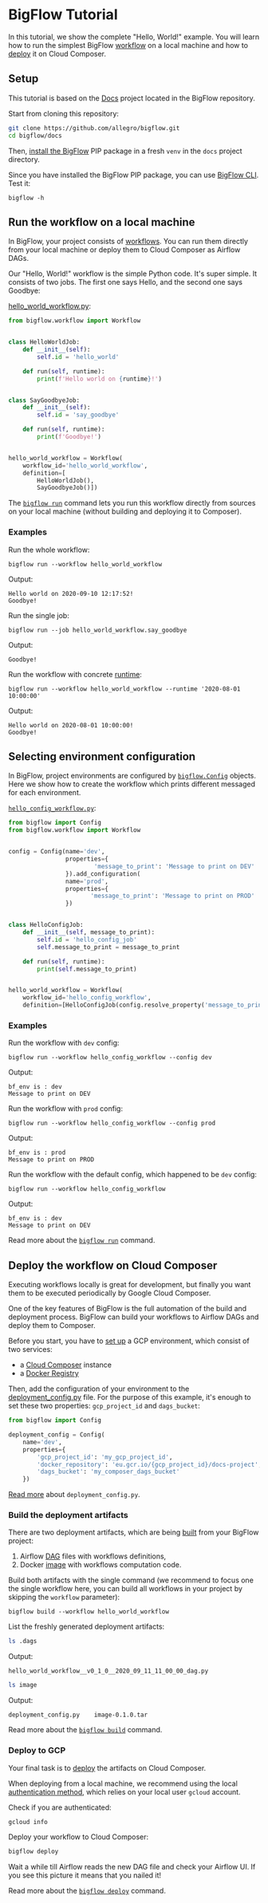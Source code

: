 # BigFlow Tutorial

In this tutorial, we show the complete "Hello, World!" example.
You will learn how to run the simplest BigFlow [workflow](workflow-and-job.md) on a local machine
and how to [deploy](deployment.md) it on Cloud Composer.    

## Setup
This tutorial is based on the [Docs](https://github.com/allegro/bigflow/tree/master/docs) project
located in the BigFlow repository.

Start from cloning this repository:

```bash
git clone https://github.com/allegro/bigflow.git
cd bigflow/docs
```

Then, [install the BigFlow](../README.md#installing-bigflow) PIP package
in a fresh `venv` in the `docs` project directory.

Since you have installed the BigFlow PIP package, you can use [BigFlow CLI](cli.md). Test it:

```shell
bigflow -h
```

## Run the workflow on a local machine

In BigFlow, your project consists of [workflows](workflow-and-job.md).
You can run them directly from your local machine or deploy them to Cloud Composer as Airflow DAGs.

Our "Hello, World!" workflow is the simple Python code.
It's super simple. It consists of two jobs.
The first one says Hello, and the second one says Goodbye:

[hello_world_workflow.py](examples/cli/hello_world_workflow.py):

```python
from bigflow.workflow import Workflow


class HelloWorldJob:
    def __init__(self):
        self.id = 'hello_world'

    def run(self, runtime):
        print(f'Hello world on {runtime}!')


class SayGoodbyeJob:
    def __init__(self):
        self.id = 'say_goodbye'

    def run(self, runtime):
        print(f'Goodbye!')


hello_world_workflow = Workflow(
    workflow_id='hello_world_workflow',
    definition=[
        HelloWorldJob(),
        SayGoodbyeJob()])
```

The [`bigflow run`](cli.md#running-workflows) command lets you run this workflow directly
from sources on your local machine (without building and deploying it to Composer). 

### Examples

Run the whole workflow:

```shell
bigflow run --workflow hello_world_workflow
```

Output:

```text
Hello world on 2020-09-10 12:17:52!
Goodbye!
```

Run the single job:

```shell
bigflow run --job hello_world_workflow.say_goodbye
```

Output:

```text
Goodbye!
```

Run the workflow with concrete [runtime](workflow-and-job.md#the-runtime-parameter):

```shell
bigflow run --workflow hello_world_workflow --runtime '2020-08-01 10:00:00'
```

Output:
```text
Hello world on 2020-08-01 10:00:00!
Goodbye!
```

## Selecting environment configuration

In BigFlow, project environments are configured by
[`bigflow.Config`](configuration.md) objects.
Here we show how to create the workflow which prints different messaged for each environment.

[`hello_config_workflow.py`](examples/cli/hello_config_workflow.py):

```python
from bigflow import Config
from bigflow.workflow import Workflow


config = Config(name='dev',
                properties={
                        'message_to_print': 'Message to print on DEV'
                }).add_configuration(
                name='prod',
                properties={
                       'message_to_print': 'Message to print on PROD'
                })


class HelloConfigJob:
    def __init__(self, message_to_print):
        self.id = 'hello_config_job'
        self.message_to_print = message_to_print

    def run(self, runtime):
        print(self.message_to_print)


hello_world_workflow = Workflow(
    workflow_id='hello_config_workflow',
    definition=[HelloConfigJob(config.resolve_property('message_to_print'))])

```

### Examples

Run the workflow with `dev` config:

```shell
bigflow run --workflow hello_config_workflow --config dev
```

Output:

```text
bf_env is : dev
Message to print on DEV
```

Run the workflow with `prod` config:

```shell
bigflow run --workflow hello_config_workflow --config prod
```

Output:

```text
bf_env is : prod
Message to print on PROD
```

Run the workflow with the default config, which happened to be `dev` config:

```shell
bigflow run --workflow hello_config_workflow
```

Output:

```text
bf_env is : dev
Message to print on DEV
```

Read more about the [`bigflow run`](cli.md#running-workflows) command.

## Deploy the workflow on Cloud Composer

Executing workflows locally is great for development, but finally
you want them to be executed periodically by Google Cloud Composer.

One of the key features of BigFlow is the full automation of the build and deployment process.
BigFlow can build your workflows to Airflow DAGs and deploy them to Composer.

Before you start, you have to [set up](deployment.md#gcp-runtime-environment)
a GCP environment, which consist of two services:

* a [Cloud Composer](deployment.md#cloud-composer) instance
* a [Docker Registry](deployment.md#docker-registry)
 
Then, add the configuration of your environment to the [deployment_config.py](deployment_config.py) file.
For the purpose of this example, it's enough to set these two properties:
`gcp_project_id` and `dags_bucket`:

```python
from bigflow import Config

deployment_config = Config(
    name='dev',
    properties={
        'gcp_project_id': 'my_gcp_project_id',
        'docker_repository': 'eu.gcr.io/{gcp_project_id}/docs-project',
        'dags_bucket': 'my_composer_dags_bucket'
    })
```  

[Read more](deployment.md#managing-configuration-in-deployment_configpy) about `deployment_config.py`.

### Build the deployment artifacts

There are two deployment artifacts, which are being [built](project_setup_and_build.md) from your BigFlow
project:

1. Airflow [DAG](project_setup_and_build.md#dag) files with workflows definitions,
1. Docker [image](project_setup_and_build.md#docker-image) with workflows computation code.

Build both artifacts with the single command
(we recommend to focus one the single workflow here, you can build all workflows in your project
by skipping the `workflow` parameter):

```shell
bigflow build --workflow hello_world_workflow
```

List the freshly generated deployment artifacts:

```bash
ls .dags
```

Output:

```text
hello_world_workflow__v0_1_0__2020_09_11_11_00_00_dag.py
```

```bash
ls image
```

Output:

```text
deployment_config.py    image-0.1.0.tar
```

Read more about the [`bigflow build`](cli.md#building-airflow-dags) command.
 
### Deploy to GCP

Your final task is to [deploy](deployment.md) the artifacts on Cloud Composer.
 
When deploying from a local machine, we recommend using the local [authentication method](deployment.md#authentication-methods),
which relies on your local user `gcloud` account.

Check if you are authenticated:

```bash
gcloud info
```  
 
Deploy your workflow to Cloud Composer:

```bash
bigflow deploy
```  
  
Wait a while till Airflow reads the new DAG file and check your Airflow UI. 
If you see this picture it means that you nailed it!


Read more about the [`bigflow deploy`](cli.md#deploying-to-gcp) command.

